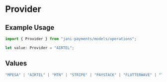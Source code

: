 # Provider

## Example Usage

```typescript
import { Provider } from "jani-payments/models/operations";

let value: Provider = "AIRTEL";
```

## Values

```typescript
"MPESA" | "AIRTEL" | "MTN" | "STRIPE" | "PAYSTACK" | "FLUTTERWAVE" | "TIGO" | "ORANGE" | "DPO" | "SELCOM"
```